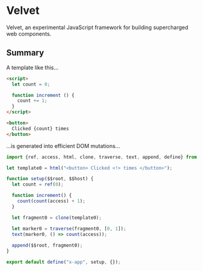 # Velvet

Velvet, an experimental JavaScript framework for building supercharged web components.

## Summary

A template like this...

```html
<script>
  let count = 0;

  function increment () {
    count += 1;
  }
</script>

<button>
  Clicked {count} times
</button>
```

...is generated into efficient DOM mutations...

```js
import {ref, access, html, clone, traverse, text, append, define} from "@intrnl/velvet/internal";

let template0 = html("<button> Clicked <!> times </button>");

function setup($$root, $$host) {
  let count = ref(0);

  function increment() {
    count(count(access) + 1);
  }

  let fragment0 = clone(template0);

  let marker0 = traverse(fragment0, [0, 1]);
  text(marker0, () => count(access));
  
  append($$root, fragment0);
}

export default define("x-app", setup, {});
```
